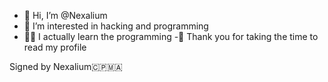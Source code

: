 - 👋 Hi, I’m @Nexalium 
- 👀 I’m interested in hacking and programming
- 🧑‍💻 I actually learn the programming 
-💞️ Thank you for taking the time to read my profile


Signed by Nexalium🇨🇵🇲🇦

